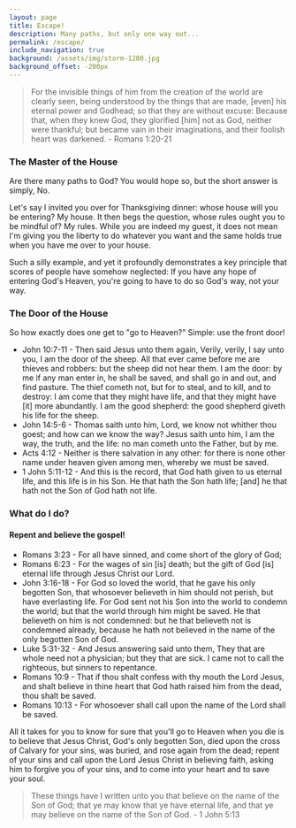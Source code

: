 ```yaml
---
layout: page
title: Escape!
description: Many paths, but only one way out...
permalink: /escape/
include_navigation: true
background: /assets/img/storm-1280.jpg
background_offset: -200px
---
```

<blockquote>
For the invisible things of him from the creation of the world are clearly seen, being understood by the things that are made, [even] his eternal power and Godhead; so that they are without excuse:
Because that, when they knew God, they glorified [him] not as God, neither were thankful; but became vain in their imaginations, and their foolish heart was darkened.
- Romans 1:20-21
</blockquote>
<h3>The Master of the House</h3>
<p>Are there many paths to God? You would hope so, but the short answer is simply, No.</p>
<p>Let's say I invited you over for Thanksgiving dinner: whose house will you be entering? My house. It then begs the question, whose rules ought you to be mindful of? My rules. While you are indeed my guest, it does not mean I'm giving you the liberty to do whatever you want and the same holds true when you have me over to your house.</p>
<p>Such a silly example, and yet it profoundly demonstrates a key principle that scores of people have somehow neglected: If you have any hope of entering God's Heaven, you're going to have to do so God's way, not your way.</p>
<h3>The Door of the House</h3>
<p>So how exactly does one get to "go to Heaven?" Simple: use the front door!</p>
<ul>
  <li>John 10:7-11 - Then said Jesus unto them again, Verily, verily, I say unto you, I am the door of the sheep. All that ever came before me are thieves and robbers: but the sheep did not hear them. I am the door: by me if any man enter in, he shall be saved, and shall go in and out, and find pasture. The thief cometh not, but for to steal, and to kill, and to destroy: I am come that they might have life, and that they might have [it] more abundantly. I am the good shepherd: the good shepherd giveth his life for the sheep.</li>
  <li>John 14:5-6 - Thomas saith unto him, Lord, we know not whither thou goest; and how can we know the way? Jesus saith unto him, I am the way, the truth, and the life: no man cometh unto the Father, but by me.</li>
  <li>Acts 4:12 - Neither is there salvation in any other: for there is none other name under heaven given among men, whereby we must be saved.</li>
  <li>1 John 5:11-12 - And this is the record, that God hath given to us eternal life, and this life is in his Son. He that hath the Son hath life; [and] he that hath not the Son of God hath not life.</li>
</ul>
<h3>What do I do?</h3>
<h4>Repent and believe the gospel!</h4>
<ul>
  <li>Romans 3:23 - For all have sinned, and come short of the glory of God;</li>
  <li>Romans 6:23 - For the wages of sin [is] death; but the gift of God [is] eternal life through Jesus Christ our Lord.</li>
  <li>John 3:16-18 - For God so loved the world, that he gave his only begotten Son, that whosoever believeth in him should not perish, but have everlasting life. For God sent not his Son into the world to condemn the world; but that the world through him might be saved. He that believeth on him is not condemned: but he that believeth not is condemned already, because he hath not believed in the name of the only begotten Son of God.</li>
  <li>Luke 5:31-32 - And Jesus answering said unto them, They that are whole need not a physician; but they that are sick. I came not to call the righteous, but sinners to repentance.</li>
  <li>Romans 10:9 - That if thou shalt confess with thy mouth the Lord Jesus, and shalt believe in thine heart that God hath raised him from the dead, thou shalt be saved.</li>
  <li>Romans 10:13 - For whosoever shall call upon the name of the Lord shall be saved.</li>
</ul>
<p>All it takes for you to know for sure that you'll go to Heaven when you die is to believe that Jesus Christ, God's only begotten Son, died upon the cross of Calvary for your sins, was buried, and rose again from the dead; repent of your sins and call upon the Lord Jesus Christ in believing faith, asking him to forgive you of your sins, and to come into your heart and to save your soul.</p>
<blockquote>
These things have I written unto you that believe on the name of the Son of God; that ye may know that ye have eternal life, and that ye may believe on the name of the Son of God. - 1 John 5:13
</blockquote>